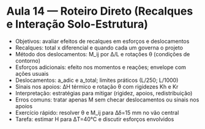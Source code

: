 # Aula 14 — Roteiro Direto (Recalques e Interação Solo-Estrutura)

- Objetivos: avaliar efeitos de recalques em esforços e deslocamentos
- Recalques: total x diferencial e quando cada um governa o projeto
- Método dos deslocamentos: M_ij por Δ/L e rotações θ (condições de contorno)
- Esforços adicionais: efeito nos momentos e reações; envelope com ações usuais
- Deslocamentos: a_adic e a_total; limites práticos (L/250; L/1000)
- Sinais nos apoios: ΔH térmico e rotação θ com rigidezes Kh e Kr
- Interpretação: estratégias para mitigar (rigidez, apoios, redistribuição)
- Erros comuns: tratar apenas M sem checar deslocamentos ou sinais nos apoios
- Exercício rápido: resolver θ e M_ij para Δδ=15 mm no vão central
- Tarefa: estimar H para ΔT=40°C e discutir esforços envolvidos
